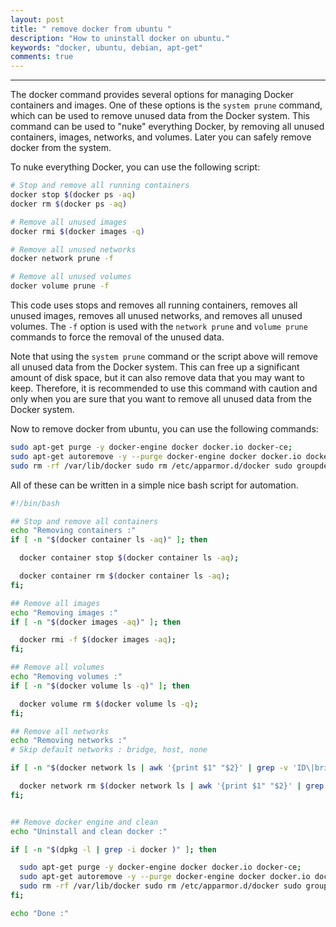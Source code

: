 ```yaml
---
layout: post
title: " remove docker from ubuntu "
description: "How to uninstall docker on ubuntu."
keywords: "docker, ubuntu, debian, apt-get"
comments: true
---
```


-----------------------

The docker command provides several options for managing Docker containers and images. One of these options is the `system prune` command, which can be used to remove unused data from the Docker system. This command can be used to "nuke" everything Docker, by removing all unused containers, images, networks, and volumes. Later you can safely remove docker from the system.

To nuke everything Docker, you can use the following script:

``` bash
# Stop and remove all running containers
docker stop $(docker ps -aq)
docker rm $(docker ps -aq)

# Remove all unused images
docker rmi $(docker images -q)

# Remove all unused networks
docker network prune -f

# Remove all unused volumes
docker volume prune -f
```

This code uses stops and removes all running containers, removes all unused images, removes all unused networks, and removes all unused volumes. The `-f` option is used with the `network prune` and `volume prune` commands to force the removal of the unused data.

Note that using the `system prune` command or the script above will remove all unused data from the Docker system. This can free up a significant amount of disk space, but it can also remove data that you may want to keep. Therefore, it is recommended to use this command with caution and only when you are sure that you want to remove all unused data from the Docker system.

Now to remove docker from ubuntu, you can use the following commands:

``` bash
sudo apt-get purge -y docker-engine docker docker.io docker-ce;
sudo apt-get autoremove -y --purge docker-engine docker docker.io docker-ce;
sudo rm -rf /var/lib/docker sudo rm /etc/apparmor.d/docker sudo groupdel docker sudo rm -rf /var/run/docker.sock;
```

All of these can be written in a simple nice bash script for automation.

``` bash
#!/bin/bash

## Stop and remove all containers
echo "Removing containers :"
if [ -n "$(docker container ls -aq)" ]; then

  docker container stop $(docker container ls -aq);

  docker container rm $(docker container ls -aq);
fi;

## Remove all images
echo "Removing images :"
if [ -n "$(docker images -aq)" ]; then

  docker rmi -f $(docker images -aq);
fi;

## Remove all volumes
echo "Removing volumes :"
if [ -n "$(docker volume ls -q)" ]; then

  docker volume rm $(docker volume ls -q);
fi;

## Remove all networks
echo "Removing networks :"
# Skip default networks : bridge, host, none

if [ -n "$(docker network ls | awk '{print $1" "$2}' | grep -v 'ID\|bridge\|host\|none' | awk '{print $1}')" ]; then

  docker network rm $(docker network ls | awk '{print $1" "$2}' | grep -v 'ID\|bridge\|host\|none' | awk '{print $1}');
fi;


## Remove docker engine and clean
echo "Uninstall and clean docker :"

if [ -n "$(dpkg -l | grep -i docker )" ]; then

  sudo apt-get purge -y docker-engine docker docker.io docker-ce;
  sudo apt-get autoremove -y --purge docker-engine docker docker.io docker-ce;
  sudo rm -rf /var/lib/docker sudo rm /etc/apparmor.d/docker sudo groupdel docker sudo rm -rf /var/run/docker.sock;
fi;

echo "Done :"
```

